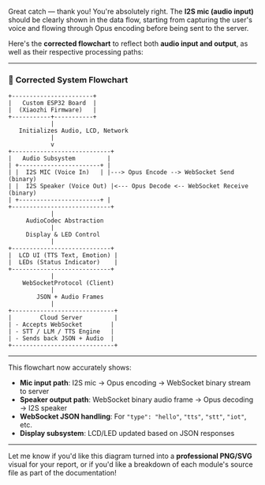 Great catch — thank you! You're absolutely right. The **I2S mic (audio input)** should be clearly shown in the data flow, starting from capturing the user's voice and flowing through Opus encoding before being sent to the server.

Here's the **corrected flowchart** to reflect both **audio input and output**, as well as their respective processing paths:

---

### 🔁 **Corrected System Flowchart**

```
+-----------------------+
|   Custom ESP32 Board  |
|  (Xiaozhi Firmware)   |
+-----------+-----------+
            |
   Initializes Audio, LCD, Network
            |
            v
+----------------------------+
|   Audio Subsystem         |
| +-----------------------+ |
| |  I2S MIC (Voice In)   | |---> Opus Encode --> WebSocket Send (binary)
| |  I2S Speaker (Voice Out) |<--- Opus Decode <-- WebSocket Receive (binary)
| +-----------------------+ |
+----------------------------+
            |
     AudioCodec Abstraction
            |
     Display & LED Control
            |
+----------------------------+
|  LCD UI (TTS Text, Emotion) |
|  LEDs (Status Indicator)    |
+----------------------------+
            |
    WebSocketProtocol (Client)
            |
        JSON + Audio Frames
            |
+-----------------------------+
|        Cloud Server         |
| - Accepts WebSocket        |
| - STT / LLM / TTS Engine   |
| - Sends back JSON + Audio  |
+-----------------------------+
```

---

This flowchart now accurately shows:

- **Mic input path**: I2S mic → Opus encoding → WebSocket binary stream to server
- **Speaker output path**: WebSocket binary audio frame → Opus decoding → I2S speaker
- **WebSocket JSON handling**: For `"type": "hello"`, `"tts"`, `"stt"`, `"iot"`, etc.
- **Display subsystem**: LCD/LED updated based on JSON responses

---

Let me know if you'd like this diagram turned into a **professional PNG/SVG** visual for your report, or if you'd like a breakdown of each module's source file as part of the documentation!